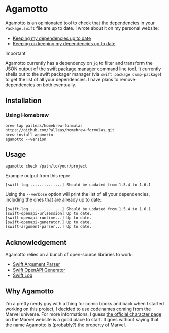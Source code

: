 # Agamotto

Agamotto is an opinionated tool to check that the dependencies in your `Package.swift` file are up to date. I wrote about it on my personal website:

* [Keeping my dependencies up to date](https://romain.codes/2022/04/28/keeping-my-dependencies-up-to-date/)
* [Keeping on keeping my dependencies up to date](https://romain.codes/2024/02/20/keeping-on-keeping-my-dependencies-up-to-date/)

> [!IMPORTANT]  
> Agamotto currently has a dependency on `jq` to filter and transform the JSON output of the [swift package manager](https://www.swift.org/documentation/package-manager/) command line tool.
> It currently shells out to the swift packager manager (via `swift package dump-package`) to get the list of all your dependencies. 
> I have plans to remove dependencies on both eventually.

## Installation 

### Using Homebrew 

```shell
brew tap palleas/homebrew-formulas https://github.com/Palleas/homebrew-formulas.git
brew install agamotto
agamotto --version
```

## Usage

```shell
agamotto check /path/to/your/project
```

Example output from this repo:
```
[swift-log...............] Should be updated from 1.5.4 to 1.6.1
```

Using the `--verbose` option will print the list of all your dependencies, including the ones that are already up to date:

```
[swift-log...............] Should be updated from 1.5.4 to 1.6.1
[swift-openapi-urlsession] Up to date.
[swift-openapi-runtime...] Up to date.
[swift-openapi-generator.] Up to date.
[swift-argument-parser...] Up to date.
```

## Acknowledgement

Agamotto relies on a bunch of open-source libraries to work: 
* [Swift Argument Parser](https://github.com/apple/swift-argument-parser)
* [Swift OpenAPI Generator](https://github.com/apple/swift-openapi-generator)
* [Swift Log](https://github.com/apple/swift-log)

## Why Agamotto

I'm a pretty nerdy guy with a thing for comic books and back when I started working on this project, I decided to use codenames coming from the Marvel universe. For more informations, I guess [the official character page](https://marvel.fandom.com/wiki/Agamotto_(Earth-616)) on the Marvel website is a good place to start. It goes without saying that the name Agamotto is (probably?) the property of Marvel.
